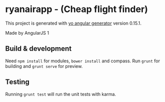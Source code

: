 # ryanairapp - (Cheap flight finder)

This project is generated with [yo angular generator](https://github.com/yeoman/generator-angular)
version 0.15.1.

Made by AngularJS 1

## Build & development

Need `npm install` for modules, `bower install` and compass.
Run `grunt` for building and `grunt serve` for preview.

## Testing

Running `grunt test` will run the unit tests with karma.
